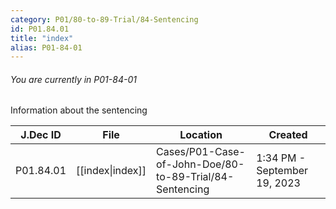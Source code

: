 ```yaml
---
category: P01/80-to-89-Trial/84-Sentencing
id: P01.84.01
title: "index"
alias: P01-84-01
---
```

###### You are currently in P01-84-01

Information about the sentencing

| J.Dec ID  | File                                                                        | Location                                                | Created                      |
| --------- | --------------------------------------------------------------------------- | ------------------------------------------------------- | ---------------------------- |
| P01.84.01 | [[index\|index]] | Cases/P01-Case-of-John-Doe/80-to-89-Trial/84-Sentencing | 1:34 PM - September 19, 2023 |

